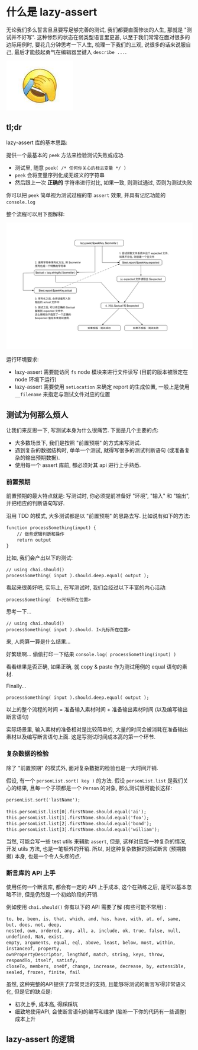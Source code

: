 # 什么是 lazy-assert

无论我们多么誓言旦旦要写足够完善的测试, 我们都要直面惨淡的人生, 那就是 "测试并不好写". 这种惨烈的状态在弱类型语言里更甚, 以至于我们常常在面对很多的边际用例时, 要花几分钟思考一下人生, 梳理一下我们的三观, 说很多的话来说服自己, 最后才能鼓起勇气在编辑器里键入 `describe ...`.

![face palm](./asset/img/face-palm.jpeg)

## tl;dr

lazy-assert 库的基本思路:

提供一个最基本的 `peek` 方法来检验测试失败或成功.

- 测试里, 随意 `peek( /* 任何你关心的标志变量 */ )`
- `peek` 会将变量序列化成无歧义的字符串
- 然后跟上一次 **正确的** 字符串进行对比, 如果一致, 则测试通过, 否则为测试失败

你可以把 `peek` 简单视为测试过程的带 `assert` 效果, 并具有记忆功能的 `console.log`

整个流程可以用下图解释:

![img](./asset/img/lazy-assert-cn.png)

运行环境要求:

- lazy-assert 需要能访问 `fs` node 模块来进行文件读写 (目前的版本被限定在 node 环境下运行)
- lazy-assert 需要使用 `setLocation` 来确定 report 的生成位置, 一般上是使用 `__filename` 来指定与测试文件对应的位置

## 测试为何那么烦人

让我们来反思一下, 写测试本身为什么很痛苦. 下面是几个主要的点:

- 大多数场景下, 我们是按照 "前置预期" 的方式来写测试.
- 遇到复杂的数据结构时, 单单一个测试, 就得写很多的测试判断语句 (或准备复杂的输出预期数据).
- 使用每一个 assert 库前, 都必须对其 api 进行上手熟悉.

### 前置预期

前置预期的最大特点就是: 写测试时, 你必须提前准备好 "环境", "输入" 和 "输出", 并把相应的判断语句写好.

沿用 TDD 的模式, 大多测试都是以 "前置预期" 的思路去写. 比如说有如下的方法:

```
function processSomething(input) { 
    // 做些逻辑判断和操作
    return output
}
``` 

比如, 我们会产出以下的测试:

```
// using chai.should()
processSomething( input ).should.deep.equal( output );
```

看起来很美好吧, 实际上, 在写测试时, 我们会经过以下丰富的内心活动:

```
processSomething(  I<光标所在位置>
```

思考一下... 

```
// using chai.should()
processSomething( input ).should. I<光标所在位置>
```

来, 人肉算一算是什么结果... 

好繁琐啊... 偷偷打印一下结果 `console.log( processSomething(input) )`

看看结果是否正确, 如果正确, 就 copy & paste 作为测试用例的 equal 语句的素材.

Finally...

```
processSomething( input ).should.deep.equal( output );
```

以上的整个流程的时间 = 准备输入素材时间 + 准备输出素材时间 (以及编写输出断言语句)
 
实际场景里, 输入素材的准备相对是比较简单的, 大量的时间会被消耗在准备输出素材以及编写断言语句上面. 这是写测试时间成本高的第一个环节.

### 复杂数据的检验

除了 "前置预期" 的模式外, 面对复杂数据的检验也是一大时间开销.

假设, 有一个 `personList.sort( key )` 的方法. 假设 `personList.list` 是我们关心的结果, 且每一个子项都是一个 `Person` 的对象, 
那么测试很可能长这样: 

```
personList.sort('lastName');

this.personList.list[0].firstName.should.equal('ai');
this.personList.list[1].firstName.should.equal('foo');
this.personList.list[2].firstName.should.equal('bond');
this.personList.list[3].firstName.should.equal('william');
```

当然, 可能会写一些 test utils 来辅助 `assert`, 但是, 这样对应每一种复杂的情况, 开发 utils 方法, 也是一笔额外的开销.
所以, 对这种复杂数据的测试断言 (预期数据) 本身, 也是一个令人头疼的点.

### 断言库的 API 上手

使用任何一个断言库, 都会有一定的 API 上手成本, 这个在熟练之后, 是可以基本忽略不计, 但是仍然是一个初始阶段的开销. 

例如使用 `chai.should()` 你有以下的 API 需要了解 (有些可能不常用) :

```
to, be, been, is, that, which, and, has, have, with, at, of, same, but, does, not, deep, 
nested, own, ordered, any, all, a, include, ok, true, false, null, undefined, NaN, exist, 
empty, arguments, equal, eql, above, least, below, most, within, instanceof, property, 
ownPropertyDescriptor, lengthOf, match, string, keys, throw, respondTo, itself, satisfy, 
closeTo, members, oneOf, change, increase, decrease, by, extensible, sealed, frozen, finite, fail
```

虽然, 这种完整的API提供了异常灵活的支持, 且能够将测试的断言写得非常语义化, 但是它的缺点是:

- 初次上手, 成本高, 得踩踩坑
- 细致地使用API, 会使断言语句的编写和维护 (脑补一下你的代码有一些调整) 成本上升

## lazy-assert 的逻辑



